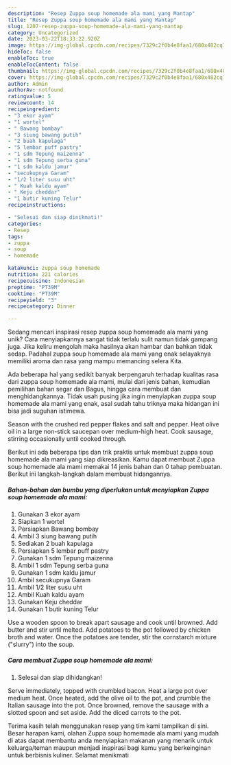 ```yaml
---
description: "Resep Zuppa soup homemade ala mami yang Mantap"
title: "Resep Zuppa soup homemade ala mami yang Mantap"
slug: 1207-resep-zuppa-soup-homemade-ala-mami-yang-mantap
category: Uncategorized
date: 2023-03-22T18:33:22.920Z
image: https://img-global.cpcdn.com/recipes/7329c2f0b4e8faa1/680x482cq70/zuppa-soup-homemade-ala-mami-foto-resep-utama.jpg
hideToc: false
enableToc: true
enableTocContent: false
thumbnail: https://img-global.cpcdn.com/recipes/7329c2f0b4e8faa1/680x482cq70/zuppa-soup-homemade-ala-mami-foto-resep-utama.jpg
cover: https://img-global.cpcdn.com/recipes/7329c2f0b4e8faa1/680x482cq70/zuppa-soup-homemade-ala-mami-foto-resep-utama.jpg
author: Admin
authorAv: notfound
ratingvalue: 5
reviewcount: 14
recipeingredient:
- "3 ekor ayam"
- "1 wortel"
- " Bawang bombay"
- "3 siung bawang putih"
- "2 buah kapulaga"
- "5 lembar puff pastry"
- "1 sdm Tepung maizenna"
- "1 sdm Tepung serba guna"
- "1 sdm kaldu jamur"
- "secukupnya Garam"
- "1/2 liter susu uht"
- " Kuah kaldu ayam"
- " Keju cheddar"
- "1 butir kuning Telur"
recipeinstructions:

- "Selesai dan siap dinikmati!"
categories:
- Resep
tags:
- zuppa
- soup
- homemade

katakunci: zuppa soup homemade 
nutrition: 221 calories
recipecuisine: Indonesian
preptime: "PT39M"
cooktime: "PT39M"
recipeyield: "3"
recipecategory: Dinner

---
```





Sedang mencari inspirasi resep zuppa soup homemade ala mami yang unik? Cara menyiapkannya sangat tidak terlalu sulit namun tidak gampang juga. Jika keliru mengolah maka hasilnya akan hambar dan bahkan tidak sedap. Padahal zuppa soup homemade ala mami yang enak selayaknya memiliki aroma dan rasa yang mampu memancing selera Kita.





Ada beberapa hal yang sedikit banyak berpengaruh terhadap kualitas rasa dari zuppa soup homemade ala mami, mulai dari jenis bahan, kemudian pemilihan bahan segar dan Bagus, hingga cara membuat dan menghidangkannya. Tidak usah pusing jika ingin menyiapkan zuppa soup homemade ala mami yang enak,      asal sudah tahu triknya maka hidangan ini bisa jadi suguhan istimewa.














Season with the crushed red pepper flakes and salt and pepper. Heat olive oil in a large non-stick saucepan over medium-high heat. Cook sausage, stirring occasionally until cooked through.






Berikut ini ada beberapa tips dan trik praktis untuk membuat zuppa soup homemade ala mami yang siap dikreasikan. Kamu dapat membuat Zuppa soup homemade ala mami memakai 14 jenis bahan dan 0 tahap pembuatan. Berikut ini langkah-langkah dalam membuat hidangannya.

<!--inarticleads1-->

##### Bahan-bahan dan bumbu yang diperlukan untuk menyiapkan Zuppa soup homemade ala mami:

1. Gunakan 3 ekor ayam
1. Siapkan 1 wortel
1. Persiapkan  Bawang bombay
1. Ambil 3 siung bawang putih
1. Sediakan 2 buah kapulaga
1. Persiapkan 5 lembar puff pastry
1. Gunakan 1 sdm Tepung maizenna
1. Ambil 1 sdm Tepung serba guna
1. Gunakan 1 sdm kaldu jamur
1. Ambil secukupnya Garam
1. Ambil 1/2 liter susu uht
1. Ambil  Kuah kaldu ayam
1. Gunakan  Keju cheddar
1. Gunakan 1 butir kuning Telur


Use a wooden spoon to break apart sausage and cook until browned. Add butter and stir until melted. Add potatoes to the pot followed by chicken broth and water. Once the potatoes are tender, stir the cornstarch mixture (&#34;slurry&#34;) into the soup. 

<!--inarticleads2-->

##### Cara membuat Zuppa soup homemade ala mami:


1. Selesai dan siap dihidangkan!

Serve immediately, topped with crumbled bacon. Heat a large pot over medium heat. Once heated, add the olive oil to the pot, and crumble the Italian sausage into the pot. Once browned, remove the sausage with a slotted spoon and set aside. Add the diced carrots to the pot. 

Terima kasih telah menggunakan resep yang tim kami tampilkan di sini. Besar harapan kami, olahan Zuppa soup homemade ala mami yang mudah di atas dapat membantu anda menyiapkan makanan yang menarik untuk keluarga/teman maupun menjadi inspirasi bagi kamu yang berkeinginan untuk berbisnis kuliner. Selamat menikmati
